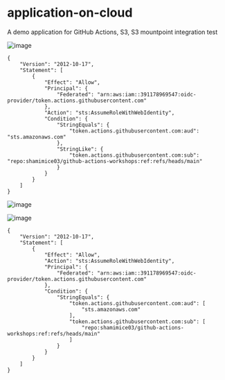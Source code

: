 # application-on-cloud
A demo application for GitHub Actions, S3, S3 mountpoint integration test

![image](https://github.com/shamimice03/application-on-cloud/assets/19708705/74877bac-478e-4509-952e-465c134f553d)
```
{
    "Version": "2012-10-17",
    "Statement": [
        {
            "Effect": "Allow",
            "Principal": {
                "Federated": "arn:aws:iam::391178969547:oidc-provider/token.actions.githubusercontent.com"
            },
            "Action": "sts:AssumeRoleWithWebIdentity",
            "Condition": {
                "StringEquals": {
                    "token.actions.githubusercontent.com:aud": "sts.amazonaws.com"
                },
                "StringLike": {
                    "token.actions.githubusercontent.com:sub": "repo:shamimice03/github-actions-workshops:ref:refs/heads/main"
                }
            }
        }
    ]
}
```

![image](https://github.com/shamimice03/application-on-cloud/assets/19708705/3bfc1bbb-78d4-4565-9e60-97466e28563a)


![image](https://github.com/shamimice03/application-on-cloud/assets/19708705/6bd4f669-4fc0-4423-88f9-0a3357b2d56e)


```
{
    "Version": "2012-10-17",
    "Statement": [
        {
            "Effect": "Allow",
            "Action": "sts:AssumeRoleWithWebIdentity",
            "Principal": {
                "Federated": "arn:aws:iam::391178969547:oidc-provider/token.actions.githubusercontent.com"
            },
            "Condition": {
                "StringEquals": {
                    "token.actions.githubusercontent.com:aud": [
                        "sts.amazonaws.com"
                    ],
                    "token.actions.githubusercontent.com:sub": [
                        "repo:shamimice03/github-actions-workshops:ref:refs/heads/main"
                    ]
                }
            }
        }
    ]
}
```


